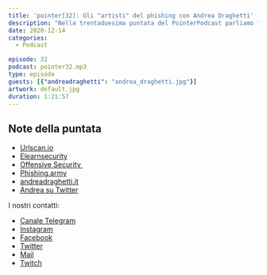 ```yaml
---
title: 'pointer[32]: Gli "artisti" del phishing con Andrea Draghetti'
description: "Nella trentaduesima puntata del PointerPodcast parliamo finalmente di sicurezza informatica intervistando Andrea Draghetti. Andrea ci ha parlato della storia del phising, dei vettori preferiti dagli attaccanti per estorcere denaro agli attaccati e di come proteggerci. Non potevamo poi non concludere la puntata con una domanda sui Mac con Apple Silicon..."
date: 2020-12-14
categories:
  - Podcast

episode: 32
podcast: pointer32.mp3
type: episode
guests: [{"andreadraghetti": "andrea_draghetti.jpg"}]
artwork: default.jpg
duration: 1:21:57
---
```



## Note della puntata
<!-- wp:list -->
<ul><li><a href="https://urlscan.io">Urlscan.io</a></li><li><a href="https://elearnsecurity.com">Elearnsecurity</a></li><li><a href="https://www.offensive-security.com">Offensive Security&nbsp;</a></li><li><a href="https://phishing.army">Phishing.army</a></li><li><a href="https://www.andreadraghetti.it">andreadraghetti.it</a></li><li><a href="https://twitter.com/AndreaDraghetti">Andrea su Twitter</a></li></ul>
<!-- /wp:list -->

I nostri contatti:

- [Canale Telegram](https://t.me/PointerPodcast)
- [Instagram](https://www.instagram.com/pointerpodcast/)
- [Facebook](https://www.facebook.com/pointerPodcast/)
- [Twitter](https://twitter.com/PointerPodcast)
- [Mail](info@pointerpodcast.it)
- [Twitch](https://www.twitch.tv/pointerpodcast)

